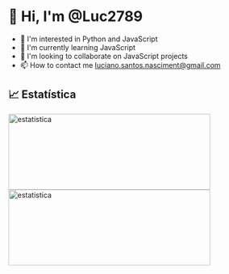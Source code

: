 #  👋 Hi, I'm @Luc2789

- 👀 I'm interested in Python and JavaScript
- 🌱 I'm currently learning JavaScript
- 💞️ I'm looking to collaborate on JavaScript projects
- 📫 How to contact me luciano.santos.nasciment@gmail.com
  
 ##  📈 Estatística
 <p>
   <img alt="estatistica" width="400" height="150" src="https://github-readme-stats.vercel.app/api?username=Luc2789&theme=radical&show_icons=true&hide_border=false&count_private=true"/>
   <img alt="estatistica" width="400" height="150" src="https://github-readme-stats.vercel.app/api/top-langs/?username=Luc2789&theme=radical&show_icons=true&hide_border=false&layout=compact"/>
 </p>



 

